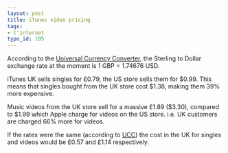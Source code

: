 ```yaml
---
layout: post
title: iTunes video pricing
tags:
- t'internet
typo_id: 105
---
```

According to the [Universal Currency Converter](http://www.xe.net/ucc/), the Sterling to Dollar exchange rate at the moment is 1 GBP = 1.74676 USD.

iTunes UK sells singles for &pound;0.79, the US store sells them for $0.99.  This means that singles bought from the UK store cost $1.38, making them 39% more expensive.

Music videos from the UK store sell for a massive &pound;1.89 ($3.30), compared to $1.99 which Apple charge for videos on the US store.  i.e. UK customers are charged 66% more for videos.

If the rates were the same (according to [UCC](http://www.xe.net/ucc/)) the cost in the UK for singles and videos would be &pound;0.57 and &pound;1.14 respectively.
